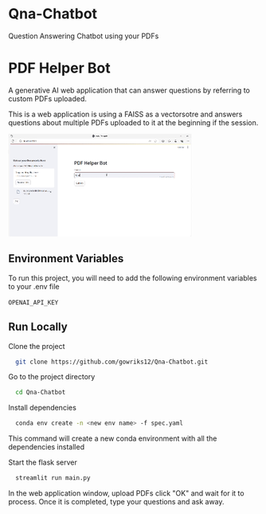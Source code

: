 # Qna-Chatbot
Question Answering Chatbot using your PDFs


# PDF Helper Bot

A generative AI web application that can answer questions by referring to custom PDFs uploaded.

This is a web application is using a FAISS as a vectorsotre and answers questions about multiple PDFs uploaded to it at the beginning if the session.


![Logo](https://github.com/gowriks12/Qna-Chatbot/blob/develop/static/pdf-helper.gif)

## Environment Variables

To run this project, you will need to add the following environment variables to your .env file

`OPENAI_API_KEY`

## Run Locally

Clone the project

```bash
  git clone https://github.com/gowriks12/Qna-Chatbot.git
```

Go to the project directory

```bash
  cd Qna-Chatbot
```

Install dependencies 

```bash
  conda env create -n <new env name> -f spec.yaml
```

This command will create a new conda environment with all the dependencies installed


Start the flask server

```bash
  streamlit run main.py
```

In the web application window, upload PDFs click "OK" and wait for it to process. Once it is completed, type your questions and ask away.
